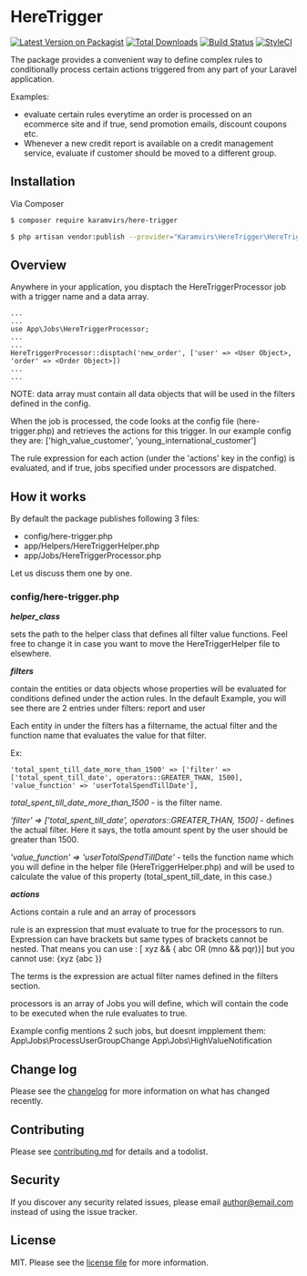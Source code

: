 # HereTrigger

[![Latest Version on Packagist][ico-version]][link-packagist]
[![Total Downloads][ico-downloads]][link-downloads]
[![Build Status][ico-travis]][link-travis]
[![StyleCI][ico-styleci]][link-styleci]

The package provides a convenient way to define complex rules to conditionally process certain actions triggered from any part of your Laravel application.

Examples: 
* evaluate certain rules everytime an order is processed on an ecommerce site and if true, send promotion emails, discount coupons etc.
* Whenever a new credit report is available on a credit management service, evaluate if customer should be moved to a different group.

## Installation

Via Composer

``` bash
$ composer require karamvirs/here-trigger

$ php artisan vendor:publish --provider="Karamvirs\HereTrigger\HereTriggerServiceProvider"
```


## Overview
Anywhere in your application, you disptach the HereTriggerProcessor job with a trigger name and a data array.
```
...
...
use App\Jobs\HereTriggerProcessor;
...
...
HereTriggerProcessor::disptach('new_order', ['user' => <User Object>, 'order' => <Order Object>])
...
...
```
NOTE: data array must contain all data objects that will be used in the filters defined in the config.

When the job is processed, the code looks at the config file (here-trigger.php) and retrieves the actions for this trigger. In our example config they are:
    ['high_value_customer', 'young_international_customer']

The rule expression for each action (under the 'actions' key in the config) is evaluated, and if true, jobs specified under processors are dispatched.

## How it works
By default the package publishes following 3 files:
* config/here-trigger.php
* app/Helpers/HereTriggerHelper.php
* app/Jobs/HereTriggerProcessor.php

Let us discuss them one by one.

### config/here-trigger.php

_**helper_class**_

sets the path to the helper class that defines all filter value functions. Feel free to change it in case you want to move the HereTriggerHelper file to elsewhere.

_**filters**_

contain the entities or data objects whose properties will be evaluated for conditions defined under the action rules.
In the default Example, you will see there are 2 entries under filters: report and user

Each entity in under the filters has a filtername, the actual filter and the function name that evaluates the value for that filter.

Ex: 
```
'total_spent_till_date_more_than_1500' => ['filter' => ['total_spent_till_date', operators::GREATER_THAN, 1500], 'value_function' => 'userTotalSpendTillDate'],
```
*total_spent_till_date_more_than_1500* - is the filter name.

*'filter' => ['total_spent_till_date', operators::GREATER_THAN, 1500]* - defines the actual filter. Here it says, the totla amount spent by the user should be greater than 1500.

*'value_function' => 'userTotalSpendTillDate'* - tells the function name which you will define in the helper file (HereTriggerHelper.php) and will be used to calculate the value of this property (total_spent_till_date, in this case.)

_**actions**_

Actions contain a rule and an array of processors

rule is an expression that must evaluate to true for the processors to run. Expression can have brackets but same types of brackets cannot be nested. That means you can use :
    [ xyz && { abc OR (mno && pqr)}]
but you cannot use:
    {xyz {abc }} 

The terms is the expression are actual filter names defined in the filters section.

processors is an array of Jobs you will define, which will contain the code to be executed when the rule evaluates to true.

Example config mentions 2 such jobs, but doesnt impplement them:
App\Jobs\ProcessUserGroupChange
App\Jobs\HighValueNotification

## Change log

Please see the [changelog](changelog.md) for more information on what has changed recently.

## Contributing

Please see [contributing.md](contributing.md) for details and a todolist.

## Security

If you discover any security related issues, please email author@email.com instead of using the issue tracker.


## License

MIT. Please see the [license file](license.md) for more information.

[ico-version]: https://img.shields.io/packagist/v/karamvirs/here-trigger.svg?style=flat-square
[ico-downloads]: https://img.shields.io/packagist/dt/karamvirs/here-trigger.svg?style=flat-square
[ico-travis]: https://img.shields.io/travis/karamvirs/here-trigger/master.svg?style=flat-square
[ico-styleci]: https://styleci.io/repos/12345678/shield

[link-packagist]: https://packagist.org/packages/karamvirs/here-trigger
[link-downloads]: https://packagist.org/packages/karamvirs/here-trigger
[link-travis]: https://travis-ci.org/karamvirs/here-trigger
[link-styleci]: https://styleci.io/repos/12345678
[link-author]: https://github.com/karamvirs
[link-contributors]: ../../contributors
